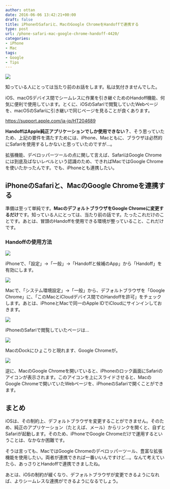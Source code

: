 ```yaml
---
author: ottan
date: 2016-06-06 13:42:21+00:00
draft: false
title: iPhoneのSafariと、MacのGoogle ChromeをHandoffで連携する
type: post
url: /phone-safari-mac-google-chrome-handoff-4420/
categories:
- iPhone
- Mac
tags:
- Google
- Tips
---
```


![](/images/2016/06/160606-575579ebbb5b4.jpg)






知っている人にとっては当たり前のお話をします。私は気付きませんでした。





iOS、macOSデバイス間でシームレスに作業を引き継ぐためのHandoff機能、何気に便利で使用しています。とくに、iOSのSafariで閲覧していたWebページを、macOSのSafariに引き継いで同じページを見ることが良くあります。



https://support.apple.com/ja-jp/HT204689



**HandoffはApple純正アプリケーションでしか使用できない？**、そう思っていたため、上記の要件を満たすためには、iPhone、Macともに、ブラウザは必然的にSafariを使用するしかないと思っていたのですが…。





拡張機能、デベロッパーツールの点に関して言えば、SafariはGoogle Chromeには到底及ばないレベルという認識のため、できればMacではGoogle Chromeを使いたかったんです。でも、iPhoneとも連携したい。





## iPhoneのSafariと、MacのGoogle Chromeを連携する





準備は至って単純です。**MacのデフォルトブラウザをGoogle Chromeに変更するだけ**です。知っている人にとっては、当たり前の話です。たったこれだけのことです。あとは、冒頭のHandoffを使用できる環境が整っていること、これだけです。





### Handoffの使用方法





![](/images/2016/06/160606-575579f21b76b.png)






iPhoneで、「設定」→「一般」→「Handoffと候補のApp」から「Handoff」を有効にします。





![](/images/2016/06/160606-57557a06cb8db.png)






Macで、「システム環境設定」→「一般」から、デフォルトブラウザを「Google Chrome」に、「このMacとiCloudデバイス間でのHandoffを許可」をチェックします。あとは、iPhoneとMacで同一のApple IDでiCloudにサインインしておきます。





![](/images/2016/06/160606-575579f84b558.png)






iPhoneのSafariで閲覧していたページは…





![](/images/2016/06/160606-57557a0e92efb.png)






MacのDockにひょこりと現れます、Google Chromeが。





![](/images/2016/06/160606-57557a1826918.png)






逆に、MacのGoogle Chromeを開いていると、iPhoneのロック画面にSafariのアイコンが表示されます。このアイコンを上にスライドさせると、MacのGoogle Chromeで開いていたWebページを、iPhoneのSafariで開くことができます。





## まとめ





iOSは、その制約上、デフォルトブラウザを変更することができません。そのため、純正のアプリケーション（たとえば、メール）からリンクを開くと、自ずとSafariが起動します。そのため、iPhoneでGoogle Chromeだけで運用するということは、なかなか困難です。





そうは言っても、MacではGoogle Chromeのデベロッパーツール、豊富な拡張機能を使用したい。両者が連携できれば一番いいんですけど…。なんて考えていたら、あっさりとHandoffで連携できましたね。





あとは、iOSの制約が緩くなり、デフォルトブラウザが変更できるようになれば、よりシームレスな連携ができるようになるでしょう。
